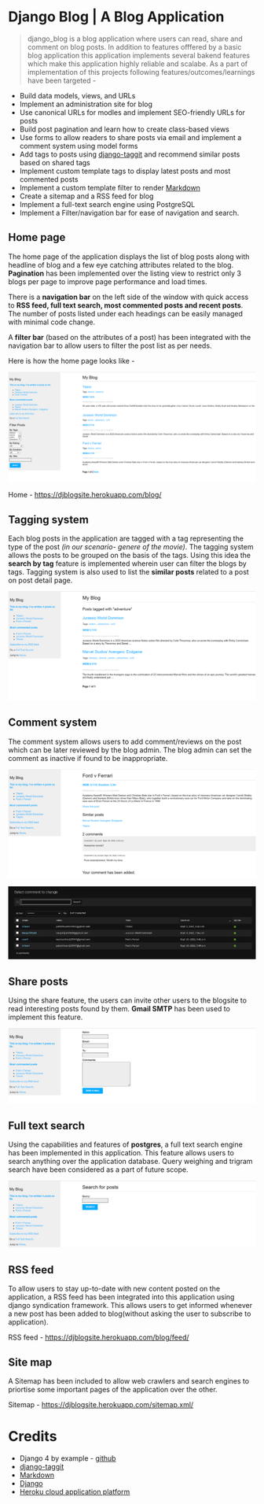 Django Blog | A Blog Application 
================================

> django_blog is a blog application where users can read, share and comment on blog posts. In addition to features offfered by a basic blog application this application implements several bakend features which make this application highly reliable and scalabe. As a part of implementation of this projects following features/outcomes/learnings have been targeted -     

- Build data models, views, and URLs
- Implement an administration site for blog
- Use canonical URLs for modles and implement SEO-friendly URLs for posts
- Build post pagination and learn how to create class-based views
- Use forms to allow readers to share posts via email and implement a comment system using model forms
- Add tags to posts using [django-taggit](https://github.com/jazzband/django-taggit) and recommend similar posts based on shared tags
- Implement custom template tags to display latest posts and most commented posts
- Implement a custom template filter to render [Markdown](https://github.com/Python-Markdown/markdown)
- Create a sitemap and a RSS feed for blog
- Implement a full-text search engine using PostgreSQL
- Implement a Filter/navigation bar for ease of navigation and search.

Home page
---------

The home page of the application displays the list of blog posts along with headline of blog and a few eye catching attributes related to the blog. **Pagination** has been implemented over the listing view to restrict only 3 blogs per page to improve page performance and load times. 

There is a **navigation bar** on the left side of the window with quick access to **RSS feed, full text search, most commented posts and recent posts**. The number of posts listed under each headings can be easily managed with minimal code change.

A **filter bar** (based on the attributes of a post) has been integrated with the navigation bar to allow users to filter the post list as per needs.

Here is how the home page looks like - 

![homepage](assets/home.png)

Home - https://djblogsite.herokuapp.com/blog/

Tagging system
--------------

Each blog posts in the application are tagged with a tag representing the type of the post *(in our scenario- genere of the movie)*. The tagging system allows the posts to be grouped on the basis of the tags. Using this idea the **search by tag** feature is implemented wherein user can filter the blogs by tags. Tagging system is also used to list the **similar posts** related to a post on post detail page.

![tagging](assets/tagging.png)

Comment system
--------------

The comment system allows users to add comment/reviews on the post which can be later reviewed by the blog admin. The blog admin can set the comment as inactive if found to be inappropriate.

![comment](assets/comment.png)

![commentaction](assets/comment_action.PNG)

Share posts
-----------

Using the share feature, the users can invite other users to the blogsite to read interesting posts found by them. **Gmail SMTP** has been used to implement this feature.

![share](assets/share.png)

Full text search
----------------

Using the capabilities and features of **postgres**, a full text search engine has been implemented in this application. This feature allows users to search anything over the application database. Query weighing and trigram search have been considered as a part of future scope.

![fts](assets/fts.png)

RSS feed
--------

To allow users to stay up-to-date with new content posted on the application, a RSS feed has been integrated into this application using django syndication framework. This allows users to get informed whenever a new post has been added to blog(without asking the user to subscribe to application).

RSS feed - https://djblogsite.herokuapp.com/blog/feed/

Site map
--------

A Sitemap has been included to allow web crawlers and search engines to priortise some important pages of the application over the other.

Sitemap - https://djblogsite.herokuapp.com/sitemap.xml/

Credits
=======

- Django 4 by example - [github](https://github.com/PacktPublishing/Django-4-by-example)
- [django-taggit](https://github.com/jazzband/django-taggit)
- [Markdown](https://github.com/Python-Markdown/markdown)
- [Django](https://github.com/django)
- [Heroku cloud application platform](https://www.heroku.com/home)